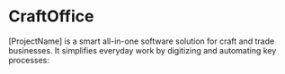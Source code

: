 # CraftOffice
[ProjectName] is a smart all-in-one software solution for craft and trade businesses. It simplifies everyday work by digitizing and automating key processes:
